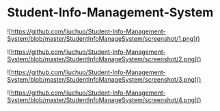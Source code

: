 # Student-Info-Management-System

![https://github.com/liuchuo/Student-Info-Management-System/blob/master/StudentInfoManageSystem/screenshot/1.png]()

![https://github.com/liuchuo/Student-Info-Management-System/blob/master/StudentInfoManageSystem/screenshot/2.png]()

![https://github.com/liuchuo/Student-Info-Management-System/blob/master/StudentInfoManageSystem/screenshot/3.png]()

![https://github.com/liuchuo/Student-Info-Management-System/blob/master/StudentInfoManageSystem/screenshot/4.png]()
